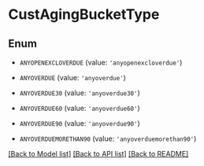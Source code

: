 # CustAgingBucketType


## Enum

* `ANYOPENEXCLOVERDUE` (value: `'anyopenexcloverdue'`)

* `ANYOVERDUE` (value: `'anyoverdue'`)

* `ANYOVERDUE30` (value: `'anyoverdue30'`)

* `ANYOVERDUE60` (value: `'anyoverdue60'`)

* `ANYOVERDUE90` (value: `'anyoverdue90'`)

* `ANYOVERDUEMORETHAN90` (value: `'anyoverduemorethan90'`)

[[Back to Model list]](../README.md#documentation-for-models) [[Back to API list]](../README.md#documentation-for-api-endpoints) [[Back to README]](../README.md)


